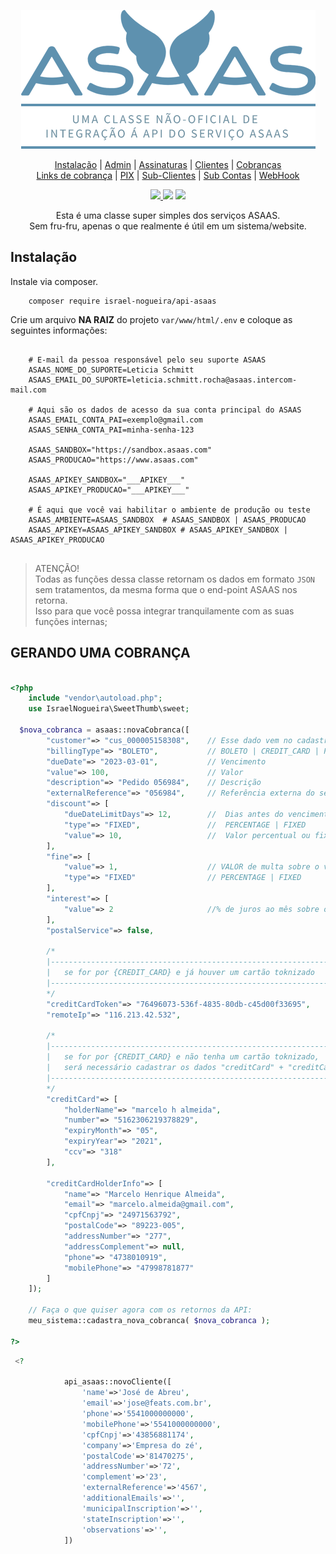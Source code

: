 <p align="center">
    <img src="https://github.com/israel-nogueira/api-asaas/blob/47408bfa966f5f070078a9f9ad790526ed708efc/src/top_readme.png"/>
</p>

<p align="center">
    <a href="#instalação" target="_Self">Instalação</a> |
    <a href="#admin" target="_Self">Admin</a> |
    <a href="#conversão-de-arquivos" target="_Self">Assinaturas</a> |
    <a href="#print-imagem-no-browser" target="_Self">Clientes</a> |
    <a href="#thumb-redondo" target="_Self">Cobranças</a><br>
    <a href="#paleta-de-cores" target="_Self">Links de cobrança</a> |
    <a href="#cor-predominante-de-uma-imagem" target="_Self">PIX</a> |
    <a href="#placeholder" target="_Self">Sub-Clientes</a> |
    <a href="#placeholder-blur-de-uma-imagem" target="_Self">Sub Contas</a> |
    <a href="#processa-uma-imagem" target="_Self"> WebHook</a>
</p>
<p align="center">
    <a href="https://packagist.org/packages/israel-nogueira/api-asaas">
        <img src="https://poser.pugx.org/israel-nogueira/api-asaas/v/stable.svg">
    </a>
    <a href="https://packagist.org/packages/israel-nogueira/api-asaas"><img src="https://poser.pugx.org/israel-nogueira/api-asaas/downloads"></a>
    <a href="https://packagist.org/packages/israel-nogueira/api-asaas"><img src="https://poser.pugx.org/israel-nogueira/api-asaas/license.svg"></a>
</p>

<p align="center">
    Esta é uma classe super simples dos serviços ASAAS.<br>
    Sem fru-fru, apenas o que realmente é útil em um sistema/website.<br/>
</p>



## Instalação

Instale via composer.

```plaintext
    composer require israel-nogueira/api-asaas
```

Crie um arquivo **NA RAIZ** do projeto ``var/www/html/.env`` e coloque as seguintes informações:
```env

    # E-mail da pessoa responsável pelo seu suporte ASAAS 
    ASAAS_NOME_DO_SUPORTE=Leticia Schmitt
    ASAAS_EMAIL_DO_SUPORTE=leticia.schmitt.rocha@asaas.intercom-mail.com

    # Aqui são os dados de acesso da sua conta principal do ASAAS
    ASAAS_EMAIL_CONTA_PAI=exemplo@gmail.com
    ASAAS_SENHA_CONTA_PAI=minha-senha-123

    ASAAS_SANDBOX="https://sandbox.asaas.com"
    ASAAS_PRODUCAO="https://www.asaas.com"

    ASAAS_APIKEY_SANDBOX="___APIKEY___"
    ASAAS_APIKEY_PRODUCAO="___APIKEY___"

    # É aqui que você vai habilitar o ambiente de produção ou teste
    ASAAS_AMBIENTE=ASAAS_SANDBOX  # ASAAS_SANDBOX | ASAAS_PRODUCAO
    ASAAS_APIKEY=ASAAS_APIKEY_SANDBOX # ASAAS_APIKEY_SANDBOX | ASAAS_APIKEY_PRODUCAO
    
```
>ATENÇÃO!<br> 
>Todas as funções dessa classe retornam os dados em formato ``JSON``<br>
>sem tratamentos, da mesma forma que o end-point ASAAS nos retorna.<br> 
>Isso para que você possa integrar tranquilamente com as suas funções internas;

## GERANDO UMA COBRANÇA<br/>

```php

<?php
    include "vendor\autoload.php";
	use IsraelNogueira\SweetThumb\sweet;

  $nova_cobranca = asaas::novaCobranca([
        "customer"=> "cus_000005158308",    // Esse dado vem no cadastro do usuario
        "billingType"=> "BOLETO",           // BOLETO | CREDIT_CARD | PIX |  UNDEFINED
        "dueDate"=> "2023-03-01",           // Vencimento
        "value"=> 100,                      // Valor
        "description"=> "Pedido 056984",    // Descrição
        "externalReference"=> "056984",     // Referência externa do seu sistema
        "discount"=> [
            "dueDateLimitDays"=> 12,        //  Dias antes do vencimento para aplicar desconto.
            "type"=> "FIXED",               //  PERCENTAGE | FIXED
            "value"=> 10,                   //  Valor percentual ou fixo de desconto a ser aplicado sobre o valor da cobrança
        ],
        "fine"=> [
            "value"=> 1,                    // VALOR de multa sobre o valor da cobrança para pagamento após o vencimento
            "type"=> "FIXED"                // PERCENTAGE | FIXED
        ],
        "interest"=> [
            "value"=> 2                     //% de juros ao mês sobre o valor da cobrança para pagamento após o vencimento
        ],
        "postalService"=> false,

        /*
        |------------------------------------------------------------------
        |	se for por {CREDIT_CARD} e já houver um cartão toknizado 
        |------------------------------------------------------------------
        */
        "creditCardToken"=> "76496073-536f-4835-80db-c45d00f33695",
        "remoteIp"=> "116.213.42.532",

        /*
        |------------------------------------------------------------------
        |	se for por {CREDIT_CARD} e não tenha um cartão toknizado, 
        |   será necessário cadastrar os dados "creditCard" + "creditCardHolderInfo"
        |------------------------------------------------------------------
        */
        "creditCard"=> [
            "holderName"=> "marcelo h almeida",
            "number"=> "5162306219378829",
            "expiryMonth"=> "05",
            "expiryYear"=> "2021",
            "ccv"=> "318"
        ],

        "creditCardHolderInfo"=> [
            "name"=> "Marcelo Henrique Almeida",
            "email"=> "marcelo.almeida@gmail.com",
            "cpfCnpj"=> "24971563792",
            "postalCode"=> "89223-005",
            "addressNumber"=> "277",
            "addressComplement"=> null,
            "phone"=> "4738010919",
            "mobilePhone"=> "47998781877"
        ]
    ]);
    
    // Faça o que quiser agora com os retornos da API:
    meu_sistema::cadastra_nova_cobranca( $nova_cobranca );

?>
```

```php
 <?
 	
			api_asaas::novoCliente([
				'name'=>'José de Abreu',
				'email'=>'jose@feats.com.br',
				'phone'=>'5541000000000',
				'mobilePhone'=>'5541000000000',
				'cpfCnpj'=>'43856881174',
				'company'=>'Empresa do zé',
				'postalCode'=>'81470275',
				'addressNumber'=>'72',
				'complement'=>'23',
				'externalReference'=>'4567',
				'additionalEmails'=>'',
				'municipalInscription'=>'',
				'stateInscription'=>'',
				'observations'=>'',
			])
```
